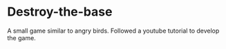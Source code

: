 # Destroy-the-base
A small game similar to angry birds. Followed a youtube tutorial to develop the game.
